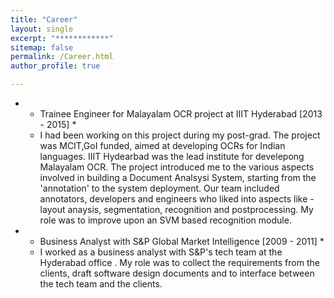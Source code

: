```yaml
---
title: "Career"
layout: single
excerpt: "************"
sitemap: false
permalink: /Career.html
author_profile: true

---
```

-  * Trainee Engineer for Malayalam OCR project at IIIT Hyderabad  [2013 - 2015] *
	- I had been working on this project during my post-grad. The project was MCIT,GoI  funded, aimed at developing OCRs for Indian languages. IIIT Hydearbad was the lead institute for develepong Malayalam OCR. The project introduced me to the various aspects involved in building a Document Analsysi System, starting from the 'annotation' to the system deployment. Our team included annotators, developers and engineers who liked into aspects like - layout anaysis, segmentation, recognition and postprocessing. My role was to  improve upon an SVM based recognition module.

-  * Business Analyst with S&P Global Market Intelligence [2009 - 2011]  *
	- I worked as a business analyst with S&P's  tech team at the Hyderabad office . My role was to collect the requirements from the clients, draft software design documents and to interface between the tech team and the clients.
